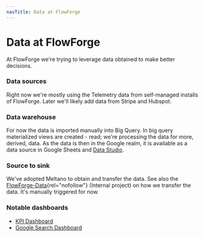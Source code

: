 ```yaml
---
navTitle: Data at FlowForge
---
```


# Data at FlowForge

At FlowForge we're trying to leverage data obtained to make better decisions.

### Data sources

Right now we're mostly using the Telemetry data from self-managed installs of
FlowForge. Later we'll likely add data from Stripe and Hubspot.

### Data warehouse

For now the data is imported manually into Big Query. In big query materialized
views are created - read; we're processing the data for more, derived, data.
As the data is then in the Google realm, it is available as a data source in Google
Sheets and [Data Studio](https://datastudio.google.com/).

### Source to sink

We've adopted Meltano to obtain and transfer the data. See also the
[FlowForge-Data](https://github.com/flowforge/flowforge-data){rel="nofollow"}
(Internal project)
on how we transfer the data. It's manually triggered for now.

### Notable dashboards

- [KPI Dashboard](https://datastudio.google.com/reporting/90315614-39bf-4eac-ba3d-45b4c635940e/page/P1V6C)
- [Google Search Dashboard](https://datastudio.google.com/reporting/d22a6f9f-cd1c-419b-821f-872e8aee013d/page/6zXD)
